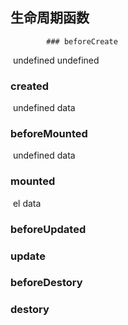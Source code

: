 ## 生命周期函数

			### beforeCreate

​	undefined	undefined

### created

​	undefined	data

### beforeMounted

​	undefined	data

### mounted

​	el	data

### beforeUpdated

### update

### beforeDestory

### destory

